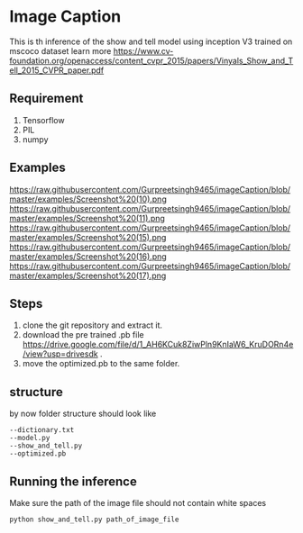 # Image Caption
This is th inference of the show and tell model using inception V3 trained on mscoco dataset learn more 
https://www.cv-foundation.org/openaccess/content_cvpr_2015/papers/Vinyals_Show_and_Tell_2015_CVPR_paper.pdf

## Requirement
1. Tensorflow
2. PIL
3. numpy

## Examples
https://raw.githubusercontent.com/Gurpreetsingh9465/imageCaption/blob/master/examples/Screenshot%20(10).png
https://raw.githubusercontent.com/Gurpreetsingh9465/imageCaption/blob/master/examples/Screenshot%20(11).png
https://raw.githubusercontent.com/Gurpreetsingh9465/imageCaption/blob/master/examples/Screenshot%20(15).png
https://raw.githubusercontent.com/Gurpreetsingh9465/imageCaption/blob/master/examples/Screenshot%20(16).png
https://raw.githubusercontent.com/Gurpreetsingh9465/imageCaption/blob/master/examples/Screenshot%20(17).png

## Steps

1. clone the git repository and extract it.
2. download the pre trained .pb file https://drive.google.com/file/d/1_AH6KCuk8ZiwPln9KnIaW6_KruDORn4e/view?usp=drivesdk .
3. move the optimized.pb to the same folder.

## structure
by now folder structure should look like
```shell
--dictionary.txt
--model.py
--show_and_tell.py
--optimized.pb
```

## Running the inference
Make sure the path of the image file should not contain white spaces
```shell
python show_and_tell.py path_of_image_file
```


